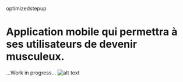optimizedstepup
# **Application mobile qui permettra à ses utilisateurs de devenir musculeux.**
...Work in progress...
![alt text](https://external-preview.redd.it/-d9o7U7NAmNPnDb3TlIqjXWx4vHmvqzLBpFq57xals0.jpg?auto=webp&s=a0d31f4e55cdd2b68cd182133f34e215bdfd1ccd)

